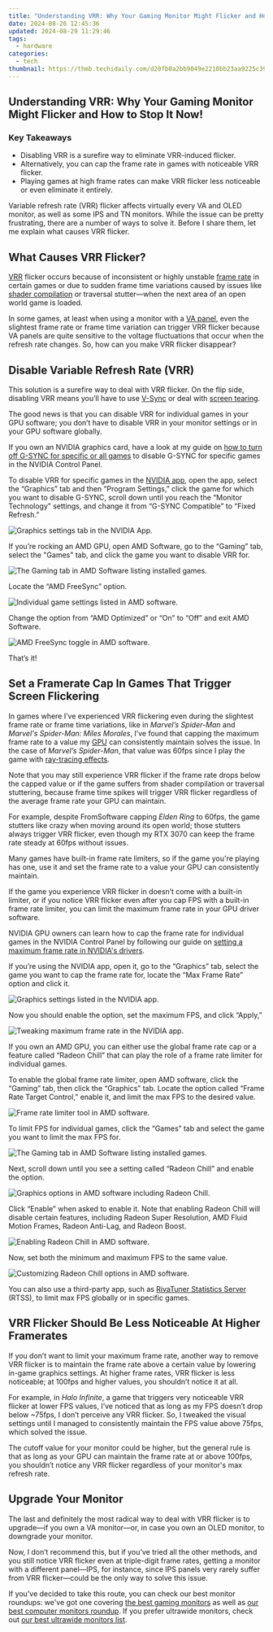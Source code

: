 ```yaml
---
title: "Understanding VRR: Why Your Gaming Monitor Might Flicker and How to Stop It Now!"
date: 2024-08-26 12:45:36
updated: 2024-08-29 11:29:46
tags:
  - hardware
categories:
  - tech
thumbnail: https://thmb.techidaily.com/d20fb0a2bb9049e2210bb23aa9225c390244059cedf35b9a34d45f9a041c8543.jpg
---
```


## Understanding VRR: Why Your Gaming Monitor Might Flicker and How to Stop It Now!

### Key Takeaways

* Disabling VRR is a surefire way to eliminate VRR-induced flicker.
* Alternatively, you can cap the frame rate in games with noticeable VRR flicker.
* Playing games at high frame rates can make VRR flicker less noticeable or even eliminate it entirely.

 Variable refresh rate (VRR) flicker affects virtually every VA and OLED monitor, as well as some IPS and TN monitors. While the issue can be pretty frustrating, there are a number of ways to solve it. Before I share them, let me explain what causes VRR flicker.

##  What Causes VRR Flicker?

[VRR](https://iphone-location.techidaily.com/how-to-change-your-location-on-apple-iphone-13-pro-drfone-by-drfone-virtual-ios/) flicker occurs because of inconsistent or highly unstable [frame rate](https://bypass-frp.techidaily.com/how-to-bypass-google-frp-lock-on-infinix-smart-7-hd-devices-by-drfone-android/) in certain games or due to sudden frame time variations caused by issues like [shader compilation](https://some-knowledge.techidaily.com/incremental-sound-diminishment-guidebook-for-2024/) or traversal stutter—when the next area of an open world game is loaded.

 In some games, at least when using a monitor with a [VA panel](https://facebook-video-footage.techidaily.com/updated-the-art-of-youtube-management-by-studio-techniques/), even the slightest frame rate or frame time variation can trigger VRR flicker because VA panels are quite sensitive to the voltage fluctuations that occur when the refresh rate changes. So, how can you make VRR flicker disappear?

##  Disable Variable Refresh Rate (VRR)

 This solution is a surefire way to deal with VRR flicker. On the flip side, disabling VRR means you’ll have to use [V-Sync](https://facebook-video-content.techidaily.com/how-to-enhance-facebook-stream-volume-completely-for-2024/) or deal with [screen tearing](https://tech-haven.techidaily.com/unpacking-the-preloaded-features-of-chatgpt-functions-and-implementation-tips/). 

 The good news is that you can disable VRR for individual games in your GPU software; you don’t have to disable VRR in your monitor settings or in your GPU software globally.

 If you own an NVIDIA graphics card, have a look at my guide on [how to turn off G-SYNC for specific or all games](https://techidaily.com/how-to-update-or-downgrade-apple-iphone-se-2022-without-losing-data-drfone-by-drfone-ios-system-repair-ios-system-repair/) to disable G-SYNC for specific games in the NVIDIA Control Panel.

 To disable VRR for specific games in the [NVIDIA app](https://screen-mirror.techidaily.com/in-2024-how-to-use-allshare-cast-to-turn-on-screen-mirroring-on-lava-blaze-curve-5g-drfone-by-drfone-android/), open the app, select the “Graphics” tab and then “Program Settings,” click the game for which you want to disable G-SYNC, scroll down until you reach the “Monitor Technology” settings, and change it from “G-SYNC Compatible” to “Fixed Refresh.”

![Graphics settings tab in the NVIDIA App.](https://static1.howtogeekimages.com/wordpress/wp-content/uploads/2024/08/does-your-monitor-flicker-in-games-here-s-how-to-solve-it-01.png) 

 If you’re rocking an AMD GPU, open AMD Software, go to the “Gaming” tab, select the "Games" tab, and click the game you want to disable VRR for.

![The Gaming tab in AMD Software listing installed games.](https://static1.howtogeekimages.com/wordpress/wp-content/uploads/2024/08/does-your-monitor-flicker-in-games-here-s-how-to-solve-it-02.png) 

 Locate the “AMD FreeSync” option.

![Individual game settings listed in AMD software.](https://static1.howtogeekimages.com/wordpress/wp-content/uploads/2024/08/does-your-monitor-flicker-in-games-here-s-how-to-solve-it-03.png) 

 Change the option from “AMD Optimized” or “On” to “Off” and exit AMD Software.

![AMD FreeSync toggle in AMD software.](https://static1.howtogeekimages.com/wordpress/wp-content/uploads/2024/08/does-your-monitor-flicker-in-games-here-s-how-to-solve-it-04.png) 

 That’s it!

##  Set a Framerate Cap In Games That Trigger Screen Flickering

 In games where I’ve experienced VRR flickering even during the slightest frame rate or frame time variations, like in _Marvel’s Spider-Man_ and _Marvel's Spider-Man: Miles Morales_, I’ve found that capping the maximum frame rate to a value my [GPU](https://android-unlock.techidaily.com/unlock-vivo-s17-pro-phone-password-without-factory-reset-full-guide-here-by-drfone-android/) can consistently maintain solves the issue. In the case of _Marvel’s Spider-Man_, that value was 60fps since I play the game with [ray-tracing effects](https://android-location-track.techidaily.com/top-10-telegram-spy-tools-on-honor-70-lite-5g-for-parents-drfone-by-drfone-virtual-android/).

 Note that you may still experience VRR flicker if the frame rate drops below the capped value or if the game suffers from shader compilation or traversal stuttering, because frame time spikes will trigger VRR flicker regardless of the average frame rate your GPU can maintain.

 For example, despite FromSoftware capping _Elden Ring_ to 60fps, the game stutters like crazy when moving around its open world; those stutters always trigger VRR flicker, even though my RTX 3070 can keep the frame rate steady at 60fps without issues.

 Many games have built-in frame rate limiters, so if the game you're playing has one, use it and set the frame rate to a value your GPU can consistently maintain.

 If the game you experience VRR flicker in doesn’t come with a built-in limiter, or if you notice VRR flicker even after you cap FPS with a built-in frame rate limiter, you can limit the maximum frame rate in your GPU driver software.

 NVIDIA GPU owners can learn how to cap the frame rate for individual games in the NVIDIA Control Panel by following ​​​​​​​our guide on [setting a maximum frame rate in NVIDIA's drivers](https://android-location.techidaily.com/for-people-wanting-to-mock-gps-on-nokia-c12-pro-devices-drfone-by-drfone-virtual/).

 If you’re using the NVIDIA app, open it, go to the “Graphics” tab, select the game you want to cap the frame rate for, locate the “Max Frame Rate” option and click it.

![Graphics settings listed in the NVIDIA app.](https://static1.howtogeekimages.com/wordpress/wp-content/uploads/2024/08/does-your-monitor-flicker-in-games-here-s-how-to-solve-it-05.png) 

 Now you should enable the option, set the maximum FPS, and click “Apply,”

![Tweaking maximum frame rate in the NVIDIA app.](https://static1.howtogeekimages.com/wordpress/wp-content/uploads/2024/08/does-your-monitor-flicker-in-games-here-s-how-to-solve-it-06.png) 

 If you own an AMD GPU, you can either use the global frame rate cap or a feature called “Radeon Chill” that can play the role of a frame rate limiter for individual games.

 To enable the global frame rate limiter, open AMD software, click the “Gaming” tab, then click the “Graphics” tab. Locate the option called “Frame Rate Target Control,” enable it, and limit the max FPS to the desired value.

![Frame rate limiter tool in AMD software.](https://static1.howtogeekimages.com/wordpress/wp-content/uploads/2024/08/does-your-monitor-flicker-in-games-here-s-how-to-solve-it-07.png) 

 To limit FPS for individual games, click the “Games” tab and select the game you want to limit the max FPS for.

![The Gaming tab in AMD Software listing installed games.](https://static1.howtogeekimages.com/wordpress/wp-content/uploads/2024/08/does-your-monitor-flicker-in-games-here-s-how-to-solve-it-02.png) 

 Next, scroll down until you see a setting called “Radeon Chill” and enable the option.

![Graphics options in AMD software including Radeon Chill.](https://static1.howtogeekimages.com/wordpress/wp-content/uploads/2024/08/does-your-monitor-flicker-in-games-here-s-how-to-solve-it-08.png) 

 Click “Enable” when asked to enable it. Note that enabling Radeon Chill will disable certain features, including Radeon Super Resolution, AMD Fluid Motion Frames, Radeon Anti-Lag, and Radeon Boost.

![Enabling Radeon Chill in AMD software.](https://static1.howtogeekimages.com/wordpress/wp-content/uploads/2024/08/does-your-monitor-flicker-in-games-here-s-how-to-solve-it-09.png) 

 Now, set both the minimum and maximum FPS to the same value.

![Customizing Radeon Chill options in AMD software.](https://static1.howtogeekimages.com/wordpress/wp-content/uploads/2024/08/does-your-monitor-flicker-in-games-here-s-how-to-solve-it-10.png) 

 You can also use a third-party app, such as [RivaTuner Statistics Server](https://www.guru3d.com/download/rtss-rivatuner-statistics-server-download/) (RTSS), to limit max FPS globally or in specific games.

##  VRR Flicker Should Be Less Noticeable At Higher Framerates

 If you don’t want to limit your maximum frame rate, another way to remove VRR flicker is to maintain the frame rate above a certain value by lowering in-game graphics settings. At higher frame rates, VRR flicker is less noticeable; at 100fps and higher values, you shouldn’t notice it at all.

 For example, in _Halo Infinite_, a game that triggers very noticeable VRR flicker at lower FPS values, I’ve noticed that as long as my FPS doesn’t drop below \~75fps, I don’t perceive any VRR flicker. So, I tweaked the visual settings until I managed to consistently maintain the FPS value above 75fps, which solved the issue.

 The cutoff value for your monitor could be higher, but the general rule is that as long as your GPU can maintain the frame rate at or above 100fps, you shouldn’t notice any VRR flicker regardless of your monitor's max refresh rate.

##  Upgrade Your Monitor

 The last and definitely the most radical way to deal with VRR flicker is to upgrade—if you own a VA monitor—or, in case you own an OLED monitor, to downgrade your monitor.

 Now, I don’t recommend this, but if you’ve tried all the other methods, and you still notice VRR flicker even at triple-digit frame rates, getting a monitor with a different panel—IPS, for instance, since IPS panels very rarely suffer from VRR flicker—could be the only way to solve this issue.

 If you've decided to take this route, you can check our best monitor roundups: we've got one covering [the best gaming monitors](https://screen-sharing-recording.techidaily.com/new-time-saving-strategies-for-gotomeeting-audiovideo-logging-for-2024/) as well as [our best computer monitors roundup](https://win-dash.techidaily.com/download-logitech-gaming-wheel-g29-driving-force-software-compatible-with-windows-10-11-and-7/). If you prefer ultrawide monitors, check out [our best ultrawide monitors list](https://fox-friendly.techidaily.com/new-handheld-panorama-peacekeeper-360-stabilizer-for-2024/).

<ins class="adsbygoogle"
     style="display:block"
     data-ad-format="autorelaxed"
     data-ad-client="ca-pub-7571918770474297"
     data-ad-slot="1223367746"></ins>



<ins class="adsbygoogle"
     style="display:block"
     data-ad-client="ca-pub-7571918770474297"
     data-ad-slot="8358498916"
     data-ad-format="auto"
     data-full-width-responsive="true"></ins>
